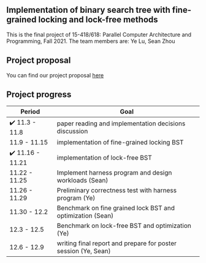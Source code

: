 ## Implementation of binary search tree with fine-grained locking and lock-free methods

This is the final project of 15-418/618: Parallel Computer Architecture and Programming, Fall 2021.
The team members are: Ye Lu, Sean Zhou

## Project proposal
You can find our project proposal [here](https://github.com/louisluSCU/15418_Project/edit/gh-pages/project_proposal.pdf)

## Project progress
| Period | Goal |
| --- | --- |
| :heavy_check_mark: 11.3 - 11.8   | paper reading and implementation decisions discussion    |
| 11.9 - 11.15     | implementation of fine-grained locking BST       |
| :heavy_check_mark: 11.16 - 11.21     | implementation of lock-free BST       |
| 11.22 - 11.25     | Implement harness program and design workloads (Sean)       |
| 11.26 - 11.29     | Preliminary correctness test with harness program (Ye)       |
| 11.30 - 12.2     | Benchmark on fine grained lock BST and optimization (Sean)       |
| 12.3 - 12.5     | Benchmark on lock-free BST and optimization (Ye)       |
| 12.6 - 12.9     | writing final report and prepare for poster session (Ye, Sean)       |
